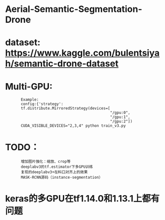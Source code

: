 # Aerial-Semantic-Segmentation-Drone
# dataset: https://www.kaggle.com/bulentsiyah/semantic-drone-dataset
# Multi-GPU:
           Example:
           config:{'strategy': 
           tf.distribute.MirroredStrategy(devices=[
                                                   "/gpu:0", 
                                                   "/gpu:1", 
                                                   "/gpu:2"])
           CUDA_VISIBLE_DEVICES="2,3,4" python train_v3.py
           
# TODO：
           增加图片强化：缩放、crop等
           deeplabv3的tf.estimator下多GPU训练
           复现的deeplabv3+在料口对齐上的效果
           MASK-RCNN源码（instance-segmentation）
# keras的多GPU在tf1.14.0和1.13.1上都有问题